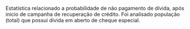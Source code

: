 Estatística relacionado a probabilidade de não pagamento de dívida, após inicio de campanha de recuperação de crédito. Foi analisado população (total) que possui dívida em aberto de cheque especial.
